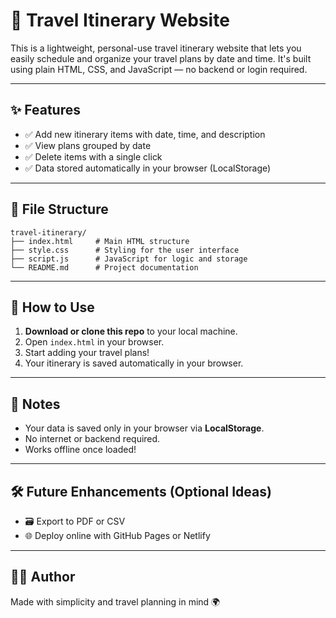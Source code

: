 # 🧳 Travel Itinerary Website

This is a lightweight, personal-use travel itinerary website that lets you easily schedule and organize your travel plans by date and time. It's built using plain HTML, CSS, and JavaScript — no backend or login required.

---

## ✨ Features

- ✅ Add new itinerary items with date, time, and description
- ✅ View plans grouped by date
- ✅ Delete items with a single click
- ✅ Data stored automatically in your browser (LocalStorage)

---

## 📂 File Structure

```
travel-itinerary/
├── index.html     # Main HTML structure
├── style.css      # Styling for the user interface
├── script.js      # JavaScript for logic and storage
└── README.md      # Project documentation
```

---

## 🚀 How to Use

1. **Download or clone this repo** to your local machine.
2. Open `index.html` in your browser.
3. Start adding your travel plans!
4. Your itinerary is saved automatically in your browser.

---

## 📌 Notes

- Your data is saved only in your browser via **LocalStorage**.
- No internet or backend required.
- Works offline once loaded!

---

## 🛠 Future Enhancements (Optional Ideas)

- 🗃 Export to PDF or CSV
- 🌐 Deploy online with GitHub Pages or Netlify

---

## 🧑‍💻 Author

Made with simplicity and travel planning in mind 🌍
